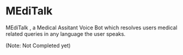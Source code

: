 # MEdiTalk
MEdiTalk , a Medical Assitant Voice Bot which resolves users medical related queries in any language the user speaks.


(Note: Not Completed yet)
